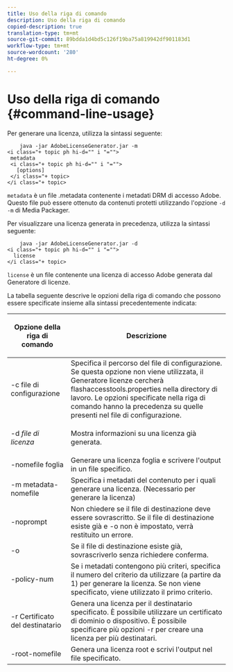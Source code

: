 ```yaml
---
title: Uso della riga di comando
description: Uso della riga di comando
copied-description: true
translation-type: tm+mt
source-git-commit: 89bdda1d4bd5c126f19ba75a819942df901183d1
workflow-type: tm+mt
source-wordcount: '280'
ht-degree: 0%

---
```



# Uso della riga di comando {#command-line-usage}

Per generare una licenza, utilizza la sintassi seguente:

```
    java -jar AdobeLicenseGenerator.jar -m 
<i class="+ topic ph hi-d="" i "="">
 metadata 
 <i class="+ topic ph hi-d="" i "="">
   [options]
 </i class="+ topic>
</i class="+ topic>
```

`metadata` è un file .metadata contenente i metadati DRM di accesso Adobe. Questo file può essere ottenuto da contenuti protetti utilizzando l&#39;opzione `-d -m` di Media Packager.

Per visualizzare una licenza generata in precedenza, utilizza la sintassi seguente:

```
    java -jar AdobeLicenseGenerator.jar -d 
<i class="+ topic ph hi-d="" i "="">
  license
</i class="+ topic>
```

`license` è un file contenente una licenza di accesso Adobe generata dal Generatore di licenze.

La tabella seguente descrive le opzioni della riga di comando che possono essere specificate insieme alla sintassi precedentemente indicata:

<table frame="all" colsep="1" rowsep="1" class="+ topic/table adobe-d/table " id="table_skr_vry_n4"> 
 <thead class="- topic/thead "> 
  <tr rowsep="1" class="- topic/row "> 
   <th colname="1" class="- topic/entry entry"> <p class="- topic/p ">Opzione della riga di comando </p> </th> 
   <th colname="2" class="- topic/entry entry"> <p class="- topic/p ">Descrizione </p> </th> 
  </tr> 
 </thead>
 <tbody class="- topic/tbody "> 
  <tr rowsep="1" class="- topic/row "> 
   <td colname="1" class="- topic/entry "><span class="+ topic/ph pr-d/codeph codeph">-c file di configurazione</span> </td> 
   <td colname="2" class="- topic/entry "> Specifica il percorso del file di configurazione. Se questa opzione non viene utilizzata, il Generatore licenze cercherà flashaccesstools.properties nella directory di lavoro. Le opzioni specificate nella riga di comando hanno la precedenza su quelle presenti nel file di configurazione. </td> 
  </tr> 
  <tr rowsep="1" class="- topic/row "> 
   <td colname="1" class="- topic/entry "> <p class="- topic/p ">-d <i class="+ topic/ph hi-d/i "><span class="+ topic/ph pr-d/codeph codeph"> file di licenza</span></i> </p> </td> 
   <td colname="2" class="- topic/entry "> Mostra informazioni su una licenza già generata. </td> 
  </tr> 
  <tr rowsep="1" class="- topic/row "> 
   <td colname="1" class="- topic/entry "><span class="+ topic/ph pr-d/codeph codeph">-nomefile foglia</span> </td> 
   <td colname="2" class="- topic/entry "> Generare una licenza foglia e scrivere l'output in un file specifico. </td> 
  </tr> 
  <tr rowsep="1" class="- topic/row "> 
   <td colname="1" class="- topic/entry "><span class="+ topic/ph pr-d/codeph codeph">-m metadata-nomefile</span> </td> 
   <td colname="2" class="- topic/entry "> Specifica i metadati del contenuto per i quali generare una licenza. (Necessario per generare la licenza) </td> 
  </tr> 
  <tr rowsep="1" class="- topic/row "> 
   <td colname="1" class="- topic/entry "><span class="codeph"> -noprompt</span> </td> 
   <td colname="2" class="- topic/entry ">Non chiedere se il file di destinazione deve essere sovrascritto. Se il file di destinazione esiste già e <span class="codeph"> -o</span> non è impostato, verrà restituito un errore. </td> 
  </tr> 
  <tr rowsep="1" class="- topic/row "> 
   <td colname="1" class="- topic/entry "><span class="codeph"> -o</span> </td> 
   <td colname="2" class="- topic/entry "> Se il file di destinazione esiste già, sovrascriverlo senza richiedere conferma. </td> 
  </tr> 
  <tr rowsep="1" class="- topic/row "> 
   <td colname="1" class="- topic/entry "><span class="+ topic/ph pr-d/codeph codeph">-policy-num</span> </td> 
   <td colname="2" class="- topic/entry "> Se i metadati contengono più criteri, specifica il numero del criterio da utilizzare (a partire da 1) per generare la licenza. Se non viene specificato, viene utilizzato il primo criterio. </td> 
  </tr> 
  <tr rowsep="1" class="- topic/row "> 
   <td colname="1" class="- topic/entry "><span class="+ topic/ph pr-d/codeph codeph">-r Certificato del destinatario</span> </td> 
   <td colname="2" class="- topic/entry ">Genera una licenza per il destinatario specificato. È possibile utilizzare un certificato di dominio o dispositivo. È possibile specificare più opzioni <span class="+ topic/ph pr-d/codeph codeph"> -r </span>per creare una licenza per più destinatari. </td> 
  </tr> 
  <tr rowsep="0" class="- topic/row "> 
   <td colname="1" class="- topic/entry "><span class="+ topic/ph pr-d/codeph codeph">-root-nomefile</span> </td> 
   <td colname="2" class="- topic/entry "> Genera una licenza root e scrivi l'output nel file specificato. </td> 
  </tr> 
 </tbody> 
</table>

